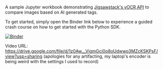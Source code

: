 A sample Jupyter workbook demonstrating [Jigsawstack's vOCR API](https://docs.jigsawstack.com/examples/ai/vocr) to compare images based on AI generated tags.

To get started, simply open the Binder link below to experience a guided crash course on how to get started with the Python SDK.

[![Binder](https://mybinder.org/badge_logo.svg)](https://mybinder.org/v2/gh/WingofaGriffin/jigsawstack/HEAD?labpath=jigsaw.ipynb)

Video URL: https://drive.google.com/file/d/1z0Aw__VigmGci0o8oUdwwo3MZcKSKPsF/view?usp=sharing
(apologies for any artifacting, my laptop's encoder is being weird with the settings I used to record)